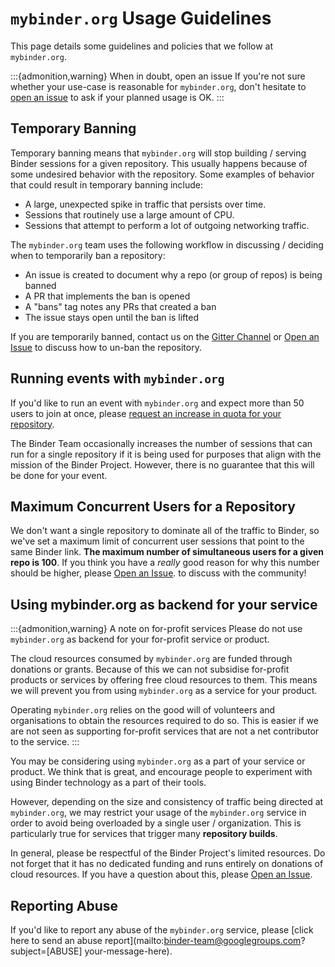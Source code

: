 # `mybinder.org` Usage Guidelines

This page details some guidelines and policies that we follow at ``mybinder.org``.

:::{admonition,warning} When in doubt, open an issue
If you're not sure whether your use-case is reasonable for `mybinder.org`, don't
hesitate to [open an issue](https://github.com/jupyterhub/mybinder.org-deploy/issues/new?labels=question&template=ban_check.md)
to ask if your planned usage is OK.
:::

## Temporary Banning

Temporary banning means that `mybinder.org` will stop building / serving Binder
sessions for a given repository. This usually happens because of some
undesired behavior with the repository. Some examples of behavior that could
result in temporary banning include:

* A large, unexpected spike in traffic that persists over time.
* Sessions that routinely use a large amount of CPU.
* Sessions that attempt to perform a lot of outgoing networking traffic.

The `mybinder.org` team uses the following workflow in discussing / deciding
when to temporarily ban a repository:

* An issue is created to document why a repo (or group of repos) is being banned
* A PR that implements the ban is opened
* A "bans" tag notes any PRs that created a ban
* The issue stays open until the ban is lifted

If you are temporarily banned, contact us on the
[Gitter Channel](https://gitter.im/jupyterhub/binder) or
[Open an Issue](https://github.com/jupyterhub/mybinder.org-deploy/issues) to discuss
how to un-ban the repository.

## Running events with `mybinder.org`

If you'd like to run an event with `mybinder.org` and expect more than 50 users
to join at once, please [request an increase in quota for your repository](https://github.com/jupyterhub/mybinder.org-deploy/issues/new?labels=impact&template=request_resources.md).

The Binder Team occasionally increases the number of sessions that can run for a single repository if it is being used for purposes that align with the mission of the Binder Project. However, there is no guarantee that this will be done for your event.

## Maximum Concurrent Users for a Repository

We don't want a single repository to dominate all of the traffic to Binder, so
we've set a maximum limit of concurrent user sessions that point to the same
Binder link. **The maximum number of simultaneous users for a given repo is 100**.
If you think you have a *really* good reason for why this number should be
higher, please [Open an Issue](https://github.com/jupyterhub/mybinder.org-deploy/issues/new?labels=impact&template=request_resources.md).
to discuss with the community!

## Using mybinder.org as backend for your service

:::{admonition,warning} A note on for-profit services
Please do not use `mybinder.org` as backend for your for-profit service or product.

The cloud resources consumed by `mybinder.org` are funded through donations or grants. Because of this we can not subsidise for-profit products or services by offering free cloud resources to them. This means we will prevent you from using `mybinder.org` as a service for your product.

Operating `mybinder.org` relies on the good will of volunteers and organisations to obtain the
resources required to do so. This is easier if we are not seen as supporting for-profit services
that are not a net contributor to the service.
:::

You may be considering using `mybinder.org` as a part of your service or product. We think that is great, and encourage people to experiment with using Binder technology as a part of their tools.

However, depending on the size and consistency of traffic being directed at `mybinder.org`, we may restrict your usage of the `mybinder.org` service in order to avoid being overloaded by a single user / organization. This is particularly true for services that trigger many **repository builds**.

In general, please be respectful of the Binder Project's limited resources. Do not forget that it has no dedicated funding and runs entirely on donations of cloud resources. If you have a question about this, please [Open an Issue](https://github.com/jupyterhub/mybinder.org-deploy/issues/new?labels=impact&template=request_resources.md).


## Reporting Abuse

If you'd like to report any abuse of the `mybinder.org` service, please
[click here to send an abuse report](mailto:binder-team@googlegroups.com?subject=[ABUSE] your-message-here).
